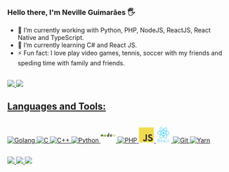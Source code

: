### Hello there, I'm Neville Guimarães 🖐️

- 🔭 I’m currently working with Python, PHP, NodeJS, ReactJS, React Native and TypeScript.
- 🌱 I’m currently learning C# and React JS.
- ⚡ Fun fact: I love play video games, tennis, soccer with my friends and speding time with family and friends.

##

<div>
<a href="https://github.com/leoneville">
<img height="180em" src="https://github-readme-stats.vercel.app/api?username=leoneville&show_icons=true&theme=dracula">
<img height="180em" src="https://github-readme-stats.vercel.app/api/top-langs/?username=leoneville&layout=compact&theme=dracula">
</div>

## Languages and Tools:

<div style="display: inline_block"><br/>
    <img src="https://raw.githubusercontent.com/jmnote/z-icons/master/svg/go.svg" alt="Golang" width="35" height="35" style="max-width: 100%;">
    <img src="https://raw.githubusercontent.com/jmnote/z-icons/master/svg/c.svg" alt="C" width="35" height="35" style="max-width: 100%;">
    <img src="https://raw.githubusercontent.com/jmnote/z-icons/master/svg/cpp.svg" alt="C++" width="35" height="35" style="max-width: 100%;">
    <img src="https://raw.githubusercontent.com/jmnote/z-icons/master/svg/python.svg" alt="Python" width="35" height="35" style="max-width: 100%;">
    <img src="https://raw.githubusercontent.com/devicons/devicon/master/icons/nodejs/nodejs-original-wordmark.svg" alt="NodeJS" width="35" height="35" style="max-width: 100%;">
    <img src="https://raw.githubusercontent.com/jmnote/z-icons/master/svg/php.svg" alt="PHP" width="35" height="35" style="max-width: 100%;"> 
    <img src="https://raw.githubusercontent.com/devicons/devicon/master/icons/javascript/javascript-original.svg" alt="JavaScript" width="35" height="35" style="max-width: 100%;"> 
    <img src="https://raw.githubusercontent.com/devicons/devicon/master/icons/react/react-original-wordmark.svg" alt="ReactJS" width="35" height="35" style="max-width: 100%;">    
    <img src="https://raw.githubusercontent.com/jmnote/z-icons/master/svg/git.svg" alt="Git" width="35" height="35" style="max-width: 100%;">
    <img src="https://github.com/tomchen/stack-icons/raw/master/logos/yarn.svg" alt="Yarn" width="35" height="35" style="max-width: 100%;">
</div>
  
##

<div>
    <a href="mailto:leoneville_@hotmail.com" target="_blank"><img src="https://img.shields.io/badge/Microsoft_Outlook-0078D4?style=for-the-badge&logo=microsoft-outlook&logoColor=white">
    <a href="https://www.linkedin.com/in/neville-guimaraes-4834a91a3/" target="_blank"><img src="https://img.shields.io/badge/LinkedIn-0077B5?style=for-the-badge&logo=linkedin&logoColor=white">
    <a href="https://www.instagram.com/leoneville.go/" target="_blank"><img src="https://img.shields.io/badge/Instagram-E4405F?style=for-the-badge&logo=instagram&logoColor=white">
</div>
